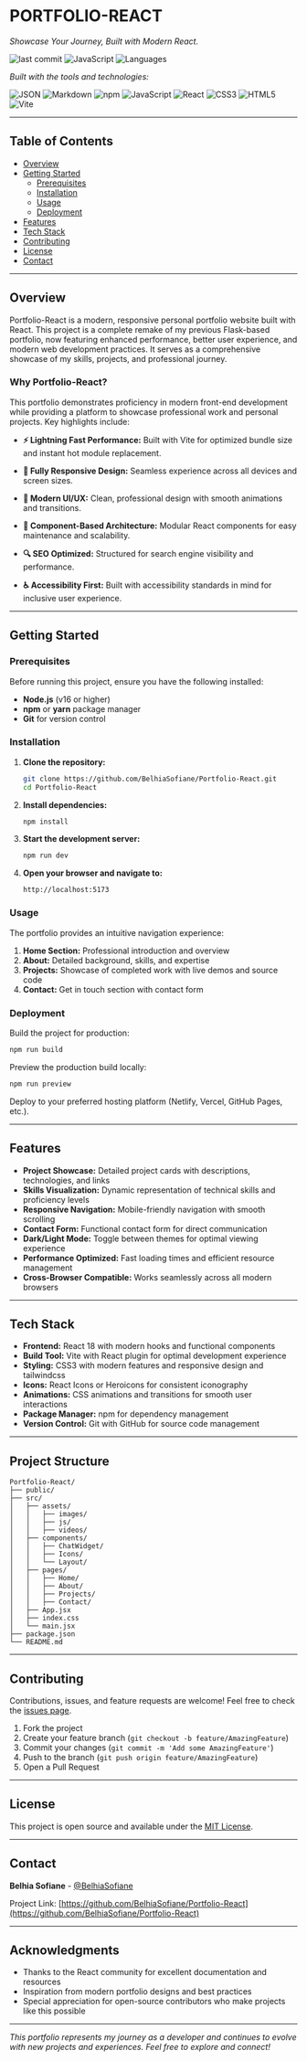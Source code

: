 # PORTFOLIO-REACT

*Showcase Your Journey, Built with Modern React.*

![last commit](https://img.shields.io/github/last-commit/BelhiaSofiane/Portfolio-React?style=flat-square)
![JavaScript](https://img.shields.io/badge/JavaScript-85.2%25-yellow?style=flat-square)
![Languages](https://img.shields.io/github/languages/count/BelhiaSofiane/Portfolio-React?style=flat-square)

*Built with the tools and technologies:*

![JSON](https://img.shields.io/badge/JSON-000000?style=flat-square&logo=json&logoColor=white)
![Markdown](https://img.shields.io/badge/Markdown-000000?style=flat-square&logo=markdown&logoColor=white)
![npm](https://img.shields.io/badge/npm-CB3837?style=flat-square&logo=npm&logoColor=white)
![JavaScript](https://img.shields.io/badge/JavaScript-F7DF1E?style=flat-square&logo=javascript&logoColor=black)
![React](https://img.shields.io/badge/React-61DAFB?style=flat-square&logo=react&logoColor=black)
![CSS3](https://img.shields.io/badge/CSS3-1572B6?style=flat-square&logo=css3&logoColor=white)
![HTML5](https://img.shields.io/badge/HTML5-E34F26?style=flat-square&logo=html5&logoColor=white)
![Vite](https://img.shields.io/badge/Vite-646CFF?style=flat-square&logo=vite&logoColor=white)

---

## Table of Contents

- [Overview](#overview)
- [Getting Started](#getting-started)
  - [Prerequisites](#prerequisites)
  - [Installation](#installation)
  - [Usage](#usage)
  - [Deployment](#deployment)
- [Features](#features)
- [Tech Stack](#tech-stack)
- [Contributing](#contributing)
- [License](#license)
- [Contact](#contact)

---

## Overview

Portfolio-React is a modern, responsive personal portfolio website built with React. This project is a complete remake of my previous Flask-based portfolio, now featuring enhanced performance, better user experience, and modern web development practices. It serves as a comprehensive showcase of my skills, projects, and professional journey.

### Why Portfolio-React?

This portfolio demonstrates proficiency in modern front-end development while providing a platform to showcase professional work and personal projects. Key highlights include:

- **⚡ Lightning Fast Performance:** Built with Vite for optimized bundle size and instant hot module replacement.

- **📱 Fully Responsive Design:** Seamless experience across all devices and screen sizes.

- **🎨 Modern UI/UX:** Clean, professional design with smooth animations and transitions.

- **🚀 Component-Based Architecture:** Modular React components for easy maintenance and scalability.

- **🔍 SEO Optimized:** Structured for search engine visibility and performance.

- **♿ Accessibility First:** Built with accessibility standards in mind for inclusive user experience.

---

## Getting Started

### Prerequisites

Before running this project, ensure you have the following installed:

- **Node.js** (v16 or higher)
- **npm** or **yarn** package manager
- **Git** for version control

### Installation

1. **Clone the repository:**
   ```bash
   git clone https://github.com/BelhiaSofiane/Portfolio-React.git
   cd Portfolio-React
   ```

2. **Install dependencies:**
   ```bash
   npm install
   ```

3. **Start the development server:**
   ```bash
   npm run dev
   ```

4. **Open your browser and navigate to:**
   ```
   http://localhost:5173
   ```

### Usage

The portfolio provides an intuitive navigation experience:

1. **Home Section:** Professional introduction and overview
2. **About:** Detailed background, skills, and expertise
3. **Projects:** Showcase of completed work with live demos and source code
6. **Contact:** Get in touch section with contact form

### Deployment

Build the project for production:

```bash
npm run build
```

Preview the production build locally:

```bash
npm run preview
```

Deploy to your preferred hosting platform (Netlify, Vercel, GitHub Pages, etc.).

---

## Features

- **Project Showcase:** Detailed project cards with descriptions, technologies, and links
- **Skills Visualization:** Dynamic representation of technical skills and proficiency levels
- **Responsive Navigation:** Mobile-friendly navigation with smooth scrolling
- **Contact Form:** Functional contact form for direct communication
- **Dark/Light Mode:** Toggle between themes for optimal viewing experience
- **Performance Optimized:** Fast loading times and efficient resource management
- **Cross-Browser Compatible:** Works seamlessly across all modern browsers

---

## Tech Stack

- **Frontend:** React 18 with modern hooks and functional components
- **Build Tool:** Vite with React plugin for optimal development experience
- **Styling:** CSS3 with modern features and responsive design and tailwindcss
- **Icons:** React Icons or Heroicons for consistent iconography
- **Animations:** CSS animations and transitions for smooth user interactions
- **Package Manager:** npm for dependency management
- **Version Control:** Git with GitHub for source code management

---

## Project Structure

```
Portfolio-React/
├── public/
├── src/
│   ├── assets/
│   │   ├── images/
│   │   ├── js/
│   │   ├── videos/
│   ├── components/
│   │   ├── ChatWidget/
│   │   ├── Icons/
│   │   └── Layout/
│   ├── pages/
│   │   ├── Home/
│   │   ├── About/
│   │   ├── Projects/
│   │   ├── Contact/
│   ├── App.jsx
│   ├── index.css
│   └── main.jsx
├── package.json
└── README.md
```

---

## Contributing

Contributions, issues, and feature requests are welcome! Feel free to check the [issues page](https://github.com/BelhiaSofiane/Portfolio-React/issues).

1. Fork the project
2. Create your feature branch (`git checkout -b feature/AmazingFeature`)
3. Commit your changes (`git commit -m 'Add some AmazingFeature'`)
4. Push to the branch (`git push origin feature/AmazingFeature`)
5. Open a Pull Request

---

## License

This project is open source and available under the [MIT License](LICENSE).

---

## Contact

**Belhia Sofiane** - [@BelhiaSofiane](https://github.com/BelhiaSofiane)

Project Link: [https://github.com/BelhiaSofiane/Portfolio-React](https://github.com/BelhiaSofiane/Portfolio-React)

---

## Acknowledgments

- Thanks to the React community for excellent documentation and resources
- Inspiration from modern portfolio designs and best practices
- Special appreciation for open-source contributors who make projects like this possible

---

*This portfolio represents my journey as a developer and continues to evolve with new projects and experiences. Feel free to explore and connect!*
